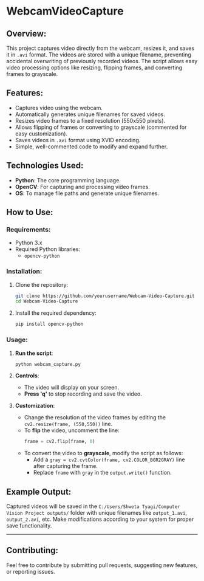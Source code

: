 # WebcamVideoCapture

## Overview:
This project captures video directly from the webcam, resizes it, and saves it in `.avi` format. The videos are stored with a unique filename, preventing accidental overwriting of previously recorded videos. The script allows easy video processing options like resizing, flipping frames, and converting frames to grayscale.

## Features:
- Captures video using the webcam.
- Automatically generates unique filenames for saved videos.
- Resizes video frames to a fixed resolution (550x550 pixels).
- Allows flipping of frames or converting to grayscale (commented for easy customization).
- Saves videos in `.avi` format using XVID encoding.
- Simple, well-commented code to modify and expand further.

## Technologies Used:
- **Python**: The core programming language.
- **OpenCV**: For capturing and processing video frames.
- **OS**: To manage file paths and generate unique filenames.

## How to Use:

### Requirements:
- Python 3.x
- Required Python libraries:
    - `opencv-python`

### Installation:
1. Clone the repository:
   ```bash
   git clone https://github.com/yourusername/Webcam-Video-Capture.git
   cd Webcam-Video-Capture
   ```
2. Install the required dependency:
   ```bash
   pip install opencv-python
   ```

### Usage:
1. **Run the script**:
   ```bash
   python webcam_capture.py
   ```

2. **Controls**:
   - The video will display on your screen.
   - **Press 'q'** to stop recording and save the video.

3. **Customization**:
   - Change the resolution of the video frames by editing the `cv2.resize(frame, (550,550))` line.
   - To **flip** the video, uncomment the line:  
     ```python
     frame = cv2.flip(frame, 0)
     ```
   - To convert the video to **grayscale**, modify the script as follows:
     - Add a `gray = cv2.cvtColor(frame, cv2.COLOR_BGR2GRAY)` line after capturing the frame.
     - Replace `frame` with `gray` in the `output.write()` function.

## Example Output: 
Captured videos will be saved in the `C:/Users/Shweta Tyagi/Computer Vision Project outputs/` folder with unique filenames like `output_1.avi`, `output_2.avi`, etc.
Make modifications according to your system for proper save functionality.

---

## Contributing:
Feel free to contribute by submitting pull requests, suggesting new features, or reporting issues.



